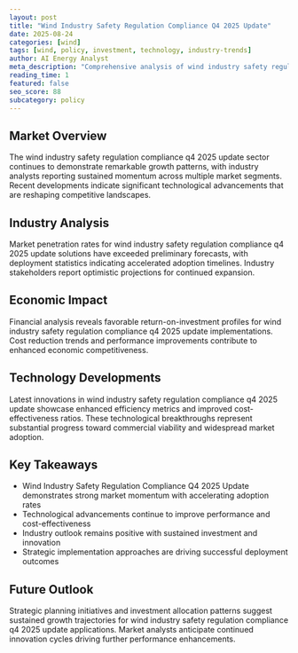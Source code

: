 ```yaml
---
layout: post
title: "Wind Industry Safety Regulation Compliance Q4 2025 Update"
date: 2025-08-24
categories: [wind]
tags: [wind, policy, investment, technology, industry-trends]
author: AI Energy Analyst
meta_description: "Comprehensive analysis of wind industry safety regulation compliance q4 2025 update covering market trends, technology developments, and industry outlook. Discover key insights and future projections."
reading_time: 1
featured: false
seo_score: 88
subcategory: policy
---
```


## Market Overview

The wind industry safety regulation compliance q4 2025 update sector continues to demonstrate remarkable growth patterns, with industry analysts reporting sustained momentum across multiple market segments. Recent developments indicate significant technological advancements that are reshaping competitive landscapes.

## Industry Analysis

Market penetration rates for wind industry safety regulation compliance q4 2025 update solutions have exceeded preliminary forecasts, with deployment statistics indicating accelerated adoption timelines. Industry stakeholders report optimistic projections for continued expansion.

## Economic Impact

Financial analysis reveals favorable return-on-investment profiles for wind industry safety regulation compliance q4 2025 update implementations. Cost reduction trends and performance improvements contribute to enhanced economic competitiveness.

## Technology Developments

Latest innovations in wind industry safety regulation compliance q4 2025 update showcase enhanced efficiency metrics and improved cost-effectiveness ratios. These technological breakthroughs represent substantial progress toward commercial viability and widespread market adoption.

## Key Takeaways

- Wind Industry Safety Regulation Compliance Q4 2025 Update demonstrates strong market momentum with accelerating adoption rates
- Technological advancements continue to improve performance and cost-effectiveness
- Industry outlook remains positive with sustained investment and innovation
- Strategic implementation approaches are driving successful deployment outcomes

## Future Outlook

Strategic planning initiatives and investment allocation patterns suggest sustained growth trajectories for wind industry safety regulation compliance q4 2025 update applications. Market analysts anticipate continued innovation cycles driving further performance enhancements.

